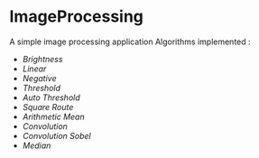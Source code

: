 # ImageProcessing
A simple image processing application
Algorithms implemented :
 * _Brightness_
 * _Linear_
 * _Negative_
 * _Threshold_
 * _Auto Threshold_
 * _Square Route_
 * _Arithmetic Mean_
 * _Convolution_
 * _Convolution Sobel_
 * _Median_